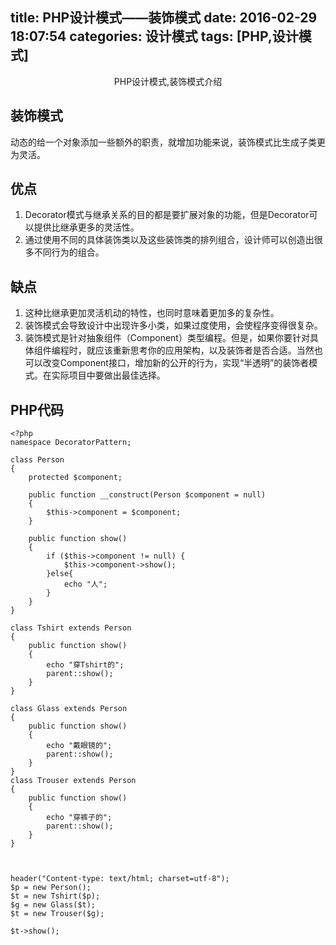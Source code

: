 title: PHP设计模式——装饰模式
date: 2016-02-29 18:07:54
categories: 设计模式
tags: [PHP,设计模式]
---

<center>PHP设计模式,装饰模式介绍</center>

<!--more-->


## 装饰模式

动态的给一个对象添加一些额外的职责，就增加功能来说，装饰模式比生成子类更为灵活。

## 优点

1. Decorator模式与继承关系的目的都是要扩展对象的功能，但是Decorator可以提供比继承更多的灵活性。
2. 通过使用不同的具体装饰类以及这些装饰类的排列组合，设计师可以创造出很多不同行为的组合。

## 缺点

1. 这种比继承更加灵活机动的特性，也同时意味着更加多的复杂性。
2. 装饰模式会导致设计中出现许多小类，如果过度使用，会使程序变得很复杂。
3. 装饰模式是针对抽象组件（Component）类型编程。但是，如果你要针对具体组件编程时，就应该重新思考你的应用架构，以及装饰者是否合适。当然也可以改变Component接口，增加新的公开的行为，实现“半透明”的装饰者模式。在实际项目中要做出最佳选择。

## PHP代码

```
<?php
namespace DecoratorPattern;

class Person
{
    protected $component;

    public function __construct(Person $component = null)
    {
        $this->component = $component;
    }

    public function show()
    {
        if ($this->component != null) {
            $this->component->show();
        }else{
            echo "人";
        }
    }
}

class Tshirt extends Person
{
    public function show()
    {
        echo "穿Tshirt的";
        parent::show();
    }
}

class Glass extends Person
{
    public function show()
    {
        echo "戴眼镜的";
        parent::show();
    }
}
class Trouser extends Person
{
    public function show()
    {
        echo "穿裤子的";
        parent::show();
    }
}



header("Content-type: text/html; charset=utf-8");
$p = new Person();
$t = new Tshirt($p);
$g = new Glass($t);
$t = new Trouser($g);

$t->show();
```